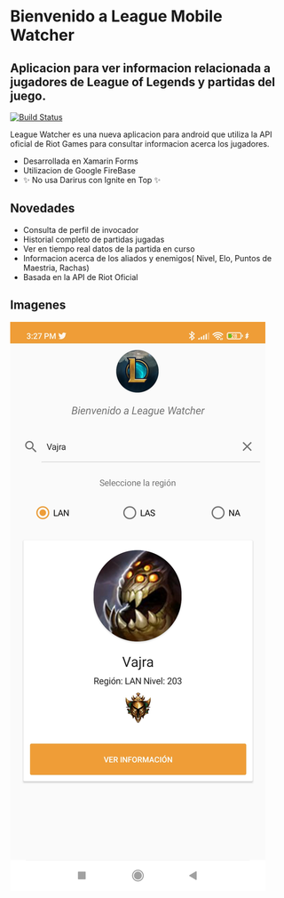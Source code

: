 # Bienvenido a League Mobile Watcher

## Aplicacion para ver informacion relacionada a jugadores de League of Legends y partidas del juego.
[![Build Status](https://travis-ci.org/joemccann/dillinger.svg?branch=master)](https://travis-ci.org/joemccann/dillinger)


League Watcher es una nueva aplicacion para android que utiliza la API oficial de Riot Games para consultar informacion acerca los jugadores.

- Desarrollada en Xamarin Forms
- Utilizacion de Google FireBase
- ✨ No usa Darirus con Ignite en Top ✨

## Novedades

- Consulta de perfil de invocador
- Historial completo de partidas jugadas
- Ver en tiempo real datos de la partida en curso
- Informacion acerca de los aliados y enemigos( Nivel, Elo, Puntos de Maestria, Rachas)
- Basada en la API de Riot Oficial

## Imagenes

![This is an image](/Assets/Screenshot_1.jpg)

